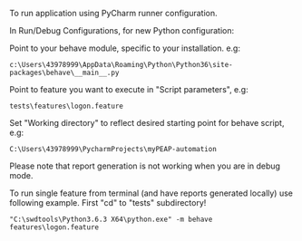 To run application using PyCharm runner configuration.

In Run/Debug Configurations, for new Python configuration:

Point to your behave module, specific to your installation. e.g:

    c:\Users\43978999\AppData\Roaming\Python\Python36\site-packages\behave\__main__.py

Point to feature you want to execute in "Script parameters", e.g:

    tests\features\logon.feature

Set "Working directory" to reflect desired starting point for behave script, e.g:

    C:\Users\43978999\PycharmProjects\myPEAP-automation

Please note that report generation is not working when you are in debug mode.

To run single feature from terminal (and have reports generated locally) use following example.
First "cd" to "tests" subdirectory!

    "C:\swdtools\Python3.6.3 X64\python.exe" -m behave features\logon.feature
